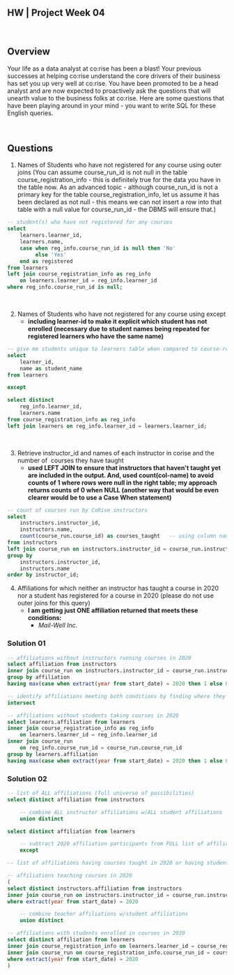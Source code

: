 ## HW | Project Week 04

<br>

## Overview

Your life as a data analyst at co:rise has been a blast! Your previous successes at helping co:rise understand the core drivers of their business has set you up very well at co:rise. You have been promoted to be a head analyst and are now expected to proactively ask the questions that will unearth value to the business folks at co:rise. Here are some questions that have been playing around in your mind - you want to write SQL for these English queries. 

<br>

## Questions

1. Names of Students who have not registered for any course using outer joins (You can assume course_run_id is not null in the table course_registration_info - this is definitely true for the data you have in the table now. As an advanced topic - although course_run_id is not a primary key for the table course_registration_info, let us assume it has been declared as not null - this means we can not insert a row into that table with a null value for course_run_id - the DBMS will ensure that.)

```sql
-- student(s) who have not registered for any courses
select 
    learners.learner_id,
    learners.name,
    case when reg_info.course_run_id is null then 'No' 
         else 'Yes'
    end as registered
from learners
left join course_registration_info as reg_info
    on learners.learner_id = reg_info.learner_id
where reg_info.course_run_id is null;
```

<br>

2. Names of Students who have not registered for any course using except
    - **including learner-id to make it explicit which student has not enrolled (necessary due to student names being repeated for registered learners who have the same name)**

```sql
-- give me students unique to learners table when compared to course-reg table
select 
    learner_id, 
    name as student_name
from learners

except

select distinct
    reg_info.learner_id,
    learners.name
from course_registration_info as reg_info
left join learners on reg_info.learner_id = learners.learner_id;
```


<br>

3. Retrieve instructor_id and names of each instructor in corise and the  number of  courses they have taught
    - **used LEFT JOIN to ensure that instructors that haven't taught yet are included in the output. And, used count(col-name) to avoid counts of 1 where rows were null in the right table; my approach returns counts of 0 when NULL (another way that would be even clearer would be to use a Case When statement)**

```sql
-- count of courses run by CoRise instructors
select 
    instructors.instructor_id,
    instructors.name,
    count(course_run.course_id) as courses_taught   -- using column name to get 0 instead of 1 where NULL
from instructors
left join course_run on instructors.instructor_id = course_run.instructor_id
group by 
    instructors.instructor_id,
    instructors.name
order by instructor_id;
```

4. Affiliations for which neither an instructor has taught a course in 2020 nor a student has registered for a course in 2020 (please do not use outer joins for this query)
    - **I am getting just ONE affiliation returned that meets these conditions:**
        * *Mail-Well Inc.*

### Solution 01

```sql
-- affiliations without instructors running courses in 2020
select affiliation from instructors 
inner join course_run on instructors.instructor_id = course_run.instructor_id
group by affiliation
having max(case when extract(year from start_date) = 2020 then 1 else 0 end) = 0

-- identify affiliations meeting both conditions by finding where they intersect eachother
intersect

-- affiliations without students taking courses in 2020
select learners.affiliation from learners
inner join course_registration_info as reg_info 
    on learners.learner_id = reg_info.learner_id
inner join course_run 
    on reg_info.course_run_id = course_run.course_run_id
group by learners.affiliation
having max(case when extract(year from start_date) = 2020 then 1 else 0 end) = 0;
```

### Solution 02

```sql
-- list of ALL affiliations (full universe of possibilities)
select distinct affiliation from instructors

    -- combine ALL instructor affiliations w/ALL student affiliations
    union distinct

select distinct affiliation from learners

    -- subtract 2020 affiliation participants from FULL list of affiliations
    except

-- list of affiliations having courses taught in 2020 or having students enrolled in 2020

-- affiliations teaching courses in 2020
(
select distinct instructors.affiliation from instructors
inner join course_run on instructors.instructor_id = course_run.instructor_id
where extract(year from start_date) = 2020

    -- combine teacher affiliations w/student affiliations
    union distinct

-- affiliations with students enrolled in courses in 2020
select distinct affiliation from learners
inner join course_registration_info on learners.learner_id = course_registration_info.learner_id
inner join course_run on course_registration_info.course_run_id = course_run.course_run_id
where extract(year from start_date) = 2020
)
```